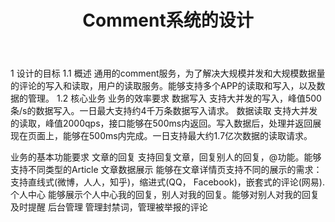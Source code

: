 ﻿---
layout: post
title: Comment系统的设计
comments: true
keywords: Comment,评论系统,系统设计
---

1 设计的目标
1.1 概述
通用的comment服务，为了解决大规模并发和大规模数据量的评论的写入和读取，用户的读取服务。能够支持多个APP的读取和写入，以及数据的管理。
1.2 核心业务
业务的效率要求
数据写入	支持大并发的写入，峰值500条/s的数据写入。一日最大支持约4千万条数据写入请求。
数据读取	支持大并发的读取，峰值2000qps，接口能够在500ms内返回。写入数据后，处理并返回展现在页面上，能够在500ms内完成。一日支持最大约1.7亿次数据的读取请求。

业务的基本功能要求
文章的回复	支持回复文章，回复别人的回复，@功能。能够支持不同类型的Article
文章数据展示	能够在文章详情页支持不同的展示的需求：支持直线式(微博，人人，知乎)，缩进式(QQ， Facebook)，嵌套式的评论(网易).
个人中心	能够展示个人中心我的回复，别人对我的回复。能够对别人对我的回复及时提醒
后台管理	管理封禁词，管理被举报的评论
